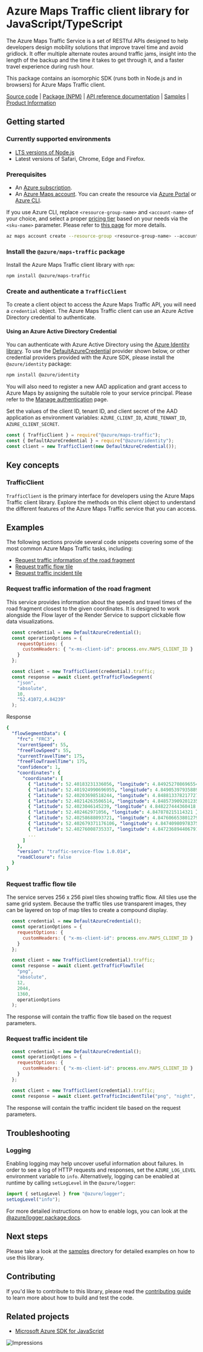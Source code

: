 # Azure Maps Traffic client library for JavaScript/TypeScript

The Azure Maps Traffic Service is a set of RESTful APIs designed to help developers design mobility solutions that improve travel time and avoid gridlock. It offer multiple alternate routes around traffic jams, insight into the length of the backup and the time it takes to get through it, and a faster travel experience during rush hour.

This package contains an isomorphic SDK (runs both in Node.js and in browsers) for Azure Maps Traffic client.


[Source code](https://github.com/Azure/azure-sdk-for-js/tree/main/sdk/maps/maps-traffic) |
[Package (NPM)](https://www.npmjs.com/package/@azure/maps-traffic) |
[API reference documentation](https://docs.microsoft.com/javascript/api/@azure/maps-traffic) |
[Samples](https://github.com/Azure/azure-sdk-for-js/tree/main/sdk/maps/maps-traffic/samples) |
[Product Information](https://docs.microsoft.com/en-us/rest/api/maps/traffic)

## Getting started

### Currently supported environments

- [LTS versions of Node.js](https://nodejs.org/about/releases/)
- Latest versions of Safari, Chrome, Edge and Firefox.

### Prerequisites

- An [Azure subscription][azure_sub].
- An [Azure Maps account](https://docs.microsoft.com/en-us/azure/azure-maps/how-to-manage-account-keys). You can create the resource via [Azure Portal][azure_portal] or [Azure CLI][azure_cli].

If you use Azure CLI, replace `<resource-group-name>` and `<account-name>` of your choice, and select a proper [pricing tier](https://docs.microsoft.com/en-us/azure/azure-maps/choose-pricing-tier) based on your needs via the `<sku-name>` parameter. Please refer to [this page](https://docs.microsoft.com/en-us/cli/azure/maps/account?view=azure-cli-latest#az_maps_account_create) for more details.

```bash
az maps account create --resource-group <resource-group-name> --account-name <account-name> --sku <sku-name>
```

### Install the `@azure/maps-traffic` package

Install the Azure Maps Traffic client library with `npm`:

```bash
npm install @azure/maps-traffic
```

### Create and authenticate a `TrafficClient`

To create a client object to access the Azure Maps Traffic API, you will need a `credential` object. The Azure Maps Traffic client can use an Azure Active Directory credential to authenticate.

#### Using an Azure Active Directory Credential

You can authenticate with Azure Active Directory using the [Azure Identity library][azure_identity]. To use the [DefaultAzureCredential][defaultazurecredential] provider shown below, or other credential providers provided with the Azure SDK, please install the `@azure/identity` package:

```bash
npm install @azure/identity
```

You will also need to register a new AAD application and grant access to Azure Maps by assigning the suitable role to your service principal. Please refer to the [Manage authentication](https://docs.microsoft.com/en-us/azure/azure-maps/how-to-manage-authentication) page.

Set the values of the client ID, tenant ID, and client secret of the AAD application as environment variables: `AZURE_CLIENT_ID`, `AZURE_TENANT_ID`, `AZURE_CLIENT_SECRET`.

```javascript
const { TrafficClient } = require("@azure/maps-traffic");
const { DefaultAzureCredential } = require("@azure/identity");
const client = new TrafficClient(new DefaultAzureCredential());
```

## Key concepts

### TrafficClient

`TrafficClient` is the primary interface for developers using the Azure Maps Traffic client library. Explore the methods on this client object to understand the different features of the Azure Maps Traffic service that you can access.


## Examples
The following sections provide several code snippets covering some of the most common Azure Maps Traffic tasks, including:
- [Request traffic information of the road fragment](#request-traffic-information-of-the-road-fragment)
- [Request traffic flow tile](#request-traffic-flow-tile)
- [Request traffic incident tile](#request-traffic-incident-tile)

### Request traffic information of the road fragment

This service provides information about the speeds and travel times of the road fragment closest to the given coordinates. It is designed to work alongside the Flow layer of the Render Service to support clickable flow data visualizations.

```javascript
  const credential = new DefaultAzureCredential();
  const operationOptions = {
    requestOptions: {
      customHeaders: { "x-ms-client-id": process.env.MAPS_CLIENT_ID }
    }
  };

  const client = new TrafficClient(credential).traffic;
  const response = await client.getTrafficFlowSegment(
    "json",
    "absolute",
    10,
    "52.41072,4.84239"
  );
```
Response
```yaml
{
  "flowSegmentData": {
    "frc": "FRC3",
    "currentSpeed": 55,
    "freeFlowSpeed": 55,
    "currentTravelTime": 175,
    "freeFlowTravelTime": 175,
    "confidence": 1,
    "coordinates": {
      "coordinate": [
        { "latitude": 52.40183231336056, "longitude": 4.849252708696554 },
        { "latitude": 52.401924990696955, "longitude": 4.849053979358899 },
        { "latitude": 52.40203698518244, "longitude": 4.848813378217727 },
        { "latitude": 52.40214263506514, "longitude": 4.848573909201235 },
        { "latitude": 52.4023046145239, "longitude": 4.848227444360418 },
        { "latitude": 52.402462971056, "longitude": 4.847878215114321 },
        { "latitude": 52.40258688093721, "longitude": 4.847606653801279 },
        { "latitude": 52.402679371176106, "longitude": 4.8474098097837555 },
        { "latitude": 52.40276008735337, "longitude": 4.847236894406791 },
        ...
      ]
    },
    "version": "traffic-service-flow 1.0.014",
    "roadClosure": false
  }
}

```
### Request traffic flow tile

The service serves 256 x 256 pixel tiles showing traffic flow. All tiles use the same grid system. Because the traffic tiles use transparent images, they can be layered on top of map tiles to create a compound display. 

```javascript
  const credential = new DefaultAzureCredential();
  const operationOptions = {
    requestOptions: {
      customHeaders: { "x-ms-client-id": process.env.MAPS_CLIENT_ID }
    }
  };

  const client = new TrafficClient(credential).traffic;
  const response = await client.getTrafficFlowTile(
    "png",
    "absolute",
    12,
    2044,
    1360,
    operationOptions
  );
```

The response will contain the traffic flow tile based on the request parameters.

### Request traffic incident tile

```javascript
  const credential = new DefaultAzureCredential();
  const operationOptions = {
    requestOptions: {
      customHeaders: { "x-ms-client-id": process.env.MAPS_CLIENT_ID }
    }
  };

  const client = new TrafficClient(credential).traffic;
  const response = await client.getTrafficIncidentTile("png", "night", 10, 175, 408, operationOptions);
```

The response will contain the traffic incident tile based on the request parameters.

## Troubleshooting

### Logging

Enabling logging may help uncover useful information about failures. In order to see a log of HTTP requests and responses, set the `AZURE_LOG_LEVEL` environment variable to `info`. Alternatively, logging can be enabled at runtime by calling `setLogLevel` in the `@azure/logger`:

```javascript
import { setLogLevel } from "@azure/logger";
setLogLevel("info");
```

For more detailed instructions on how to enable logs, you can look at the [@azure/logger package docs](https://github.com/Azure/azure-sdk-for-js/tree/master/sdk/core/logger).

## Next steps

Please take a look at the [samples](https://github.com/Azure/azure-sdk-for-js/tree/master/sdk/maps/maps-traffic/samples) directory for detailed examples on how to use this library.

## Contributing

If you'd like to contribute to this library, please read the [contributing guide](https://github.com/Azure/azure-sdk-for-js/blob/master/CONTRIBUTING.md) to learn more about how to build and test the code.

## Related projects

- [Microsoft Azure SDK for JavaScript](https://github.com/Azure/azure-sdk-for-js)

![Impressions](https://azure-sdk-impressions.azurewebsites.net/api/impressions/azure-sdk-for-js%2Fsdk%2Fmaps%2Fmaps-traffic%2FREADME.png)

[azure_cli]: https://docs.microsoft.com/cli/azure
[azure_sub]: https://azure.microsoft.com/free/
[azure_portal]: https://portal.azure.com
[azure_identity]: https://github.com/Azure/azure-sdk-for-js/tree/main/sdk/identity/identity
[defaultazurecredential]: https://github.com/Azure/azure-sdk-for-js/tree/main/sdk/identity/identity#defaultazurecredential
